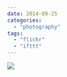 ```yaml
---
date: 2014-09-25
categories: 
  - "photography"
tags: 
  - "flickr"
  - "ifttt"
---
```


![](https://farm3.staticflickr.com/2950/15332008496_e8098ca02e_b.jpg)
